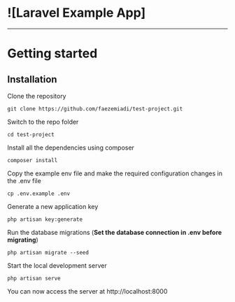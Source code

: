 # ![Laravel Example App]

----------

# Getting started

## Installation

Clone the repository

    git clone https://github.com/faezemiadi/test-project.git

Switch to the repo folder

    cd test-project

Install all the dependencies using composer

    composer install

Copy the example env file and make the required configuration changes in the .env file

    cp .env.example .env

Generate a new application key

    php artisan key:generate

Run the database migrations (**Set the database connection in .env before migrating**)

    php artisan migrate --seed

Start the local development server

    php artisan serve

You can now access the server at http://localhost:8000
